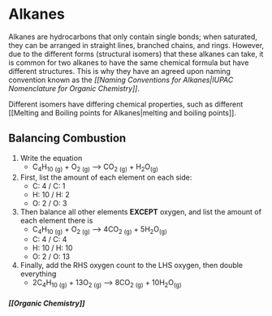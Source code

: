 # Alkanes
Alkanes are hydrocarbons that only contain single bonds; when saturated, they can be arranged in straight lines, branched chains, and rings. However, due to the different forms (structural isomers) that these alkanes can take, it is common for two alkanes to have the same chemical formula but have different structures. This is why they have an agreed upon naming convention known as the *[[Naming Conventions for Alkanes|IUPAC Nomenclature for Organic Chemistry]]*.

Different isomers have differing chemical properties, such as different [[Melting and Boiling points for Alkanes|melting and boiling points]].


## Balancing Combustion
1. Write the equation
	- C<sub>4</sub>H<sub>10 (g)</sub> + O<sub>2 (g)</sub> --> CO<sub>2 (g)</sub> + H<sub>2</sub>O<sub>(g)</sub>
2. First, list the amount of each element on each side:
	- C: 4 / C: 1
	- H: 10 / H: 2
	- O: 2 / O: 3
3. Then balance all other elements **EXCEPT** oxygen, and list the amount of  each element there is
	- C<sub>4</sub>H<sub>10 (g)</sub> + O<sub>2 (g)</sub> --> 4CO<sub>2 (g)</sub> + 5H<sub>2</sub>O<sub>(g)</sub>
	- C: 4 / C: 4
	- H: 10 /  H: 10
	- O: 2 / O: 13
4. Finally, add the RHS oxygen count to the LHS oxygen, then double everything
	- 2C<sub>4</sub>H<sub>10 (g)</sub> + 13O<sub>2 (g)</sub> --> 8CO<sub>2 (g)</sub> + 10H<sub>2</sub>O<sub>(g)</sub>

##### [[Organic Chemistry]]